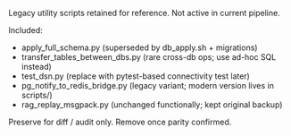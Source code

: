 Legacy utility scripts retained for reference. Not active in current pipeline.

Included:
  - apply_full_schema.py (superseded by db_apply.sh + migrations)
  - transfer_tables_between_dbs.py (rare cross-db ops; use ad-hoc SQL instead)
  - test_dsn.py (replace with pytest-based connectivity test later)
  - pg_notify_to_redis_bridge.py (legacy variant; modern version lives in scripts/)
  - rag_replay_msgpack.py (unchanged functionally; kept original backup)

Preserve for diff / audit only. Remove once parity confirmed.
